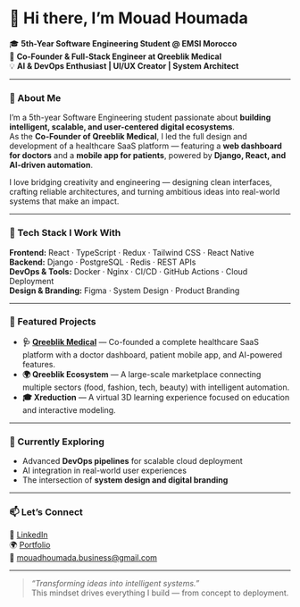 # 👋 Hi there, I’m Mouad Houmada  

🎓 **5th-Year Software Engineering Student @ EMSI Morocco**  
💼 **Co-Founder & Full-Stack Engineer at Qreeblik Medical**  
💡 **AI & DevOps Enthusiast | UI/UX Creator | System Architect**

---

### 🚀 About Me  
I’m a 5th-year Software Engineering student passionate about **building intelligent, scalable, and user-centered digital ecosystems**.  
As the **Co-Founder of Qreeblik Medical**, I led the full design and development of a healthcare SaaS platform — featuring a **web dashboard for doctors** and a **mobile app for patients**, powered by **Django, React, and AI-driven automation**.  

I love bridging creativity and engineering — designing clean interfaces, crafting reliable architectures, and turning ambitious ideas into real-world systems that make an impact.

---

### 🧠 Tech Stack I Work With  
**Frontend:** React · TypeScript · Redux · Tailwind CSS · React Native  
**Backend:** Django · PostgreSQL · Redis · REST APIs  
**DevOps & Tools:** Docker · Nginx · CI/CD · GitHub Actions · Cloud Deployment  
**Design & Branding:** Figma · System Design · Product Branding  

---

### 🧩 Featured Projects  
- **🩺 [Qreeblik Medical](https://qreeblik.com)** — Co-founded a complete healthcare SaaS platform with a doctor dashboard, patient mobile app, and AI-powered features.  
- **🌍 Qreeblik Ecosystem** — A large-scale marketplace connecting multiple sectors (food, fashion, tech, beauty) with intelligent automation.  
- **🎓 Xreduction** — A virtual 3D learning experience focused on education and interactive modeling.  

---

### 🌱 Currently Exploring  
- Advanced **DevOps pipelines** for scalable cloud deployment  
- AI integration in real-world user experiences  
- The intersection of **system design and digital branding**

---

### 📫 Let’s Connect  
💼 [LinkedIn](https://www.linkedin.com/in/mouadhoumada/)  
🌍 [Portfolio](https://mouadhoumada-co-founder.qreeblik.com/)  
📧 mouadhoumada.business@gmail.com  

---

> _“Transforming ideas into intelligent systems.”_  
> This mindset drives everything I build — from concept to deployment.
